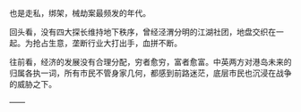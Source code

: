 也是走私，绑架，械劫案最频发的年代。

回头看，没有四大探长维持地下秩序，曾经泾渭分明的江湖社团，地盘交织在一起。为抢占生意，垄断行业大打出手，血拼不断。

往前看，经济的发展没有合理分配，穷者愈穷，富者愈富。中英两方对港岛未来的归属各执一词，所有市民不管身家几何，都感到前路迷茫，底层市民也沉浸在战争的威胁之下。

——

